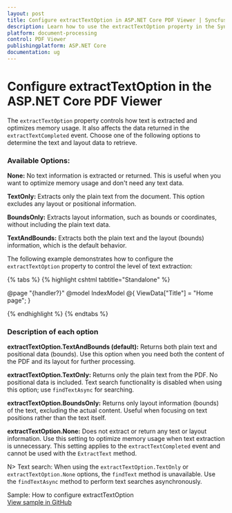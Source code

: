 ```yaml
---
layout: post
title: Configure extractTextOption in ASP.NET Core PDF Viewer | Syncfusion
description: Learn how to use the extractTextOption property in the Syncfusion ASP.NET Core PDF Viewer to control text extraction and memory usage.
platform: document-processing
control: PDF Viewer
publishingplatform: ASP.NET Core
documentation: ug
---
```


# Configure extractTextOption in the ASP.NET Core PDF Viewer

The `extractTextOption` property controls how text is extracted and optimizes memory usage. It also affects the data returned in the `extractTextCompleted` event. Choose one of the following options to determine the text and layout data to retrieve.

### Available Options:

**None:** No text information is extracted or returned. This is useful when you want to optimize memory usage and don't need any text data.

**TextOnly:** Extracts only the plain text from the document. This option excludes any layout or positional information.

**BoundsOnly:** Extracts layout information, such as bounds or coordinates, without including the plain text data.

**TextAndBounds:** Extracts both the plain text and the layout (bounds) information, which is the default behavior.

The following example demonstrates how to configure the `extractTextOption` property to control the level of text extraction:

{% tabs %}
{% highlight cshtml tabtitle="Standalone" %}

@page "{handler?}"
@model IndexModel
@{
    ViewData["Title"] = "Home page";
}

<div class="text-center">
    <ejs-pdfviewer id="pdfviewer" style="height:600px" resourceUrl="https://cdn.syncfusion.com/ej2/29.1.33/dist/ej2-pdfviewer-lib" documentPath="https://cdn.syncfusion.com/content/pdf/pdf-succinctly.pdf" extractTextOption="None">
    </ejs-pdfviewer>
</div>

<script type="text/javascript">

</script>

{% endhighlight %}
{% endtabs %}

### Description of each option
**extractTextOption.TextAndBounds (default):** Returns both plain text and positional data (bounds). Use this option when you need both the content of the PDF and its layout for further processing.

**extractTextOption.TextOnly:** Returns only the plain text from the PDF. No positional data is included. Text search functionality is disabled when using this option; use `findTextAsync` for searching.

**extractTextOption.BoundsOnly:** Returns only layout information (bounds) of the text, excluding the actual content. Useful when focusing on text positions rather than the text itself.

**extractTextOption.None:** Does not extract or return any text or layout information. Use this setting to optimize memory usage when text extraction is unnecessary. This setting applies to the `extractTextCompleted` event and cannot be used with the `ExtractText` method.

N> Text search: When using the `extractTextOption.TextOnly` or `extractTextOption.None` options, the `findText` method is unavailable. Use the `findTextAsync` method to perform text searches asynchronously.

Sample: How to configure extractTextOption  
[View sample in GitHub](https://github.com/SyncfusionExamples/asp-core-pdf-viewer-examples/tree/master/How%20to)

